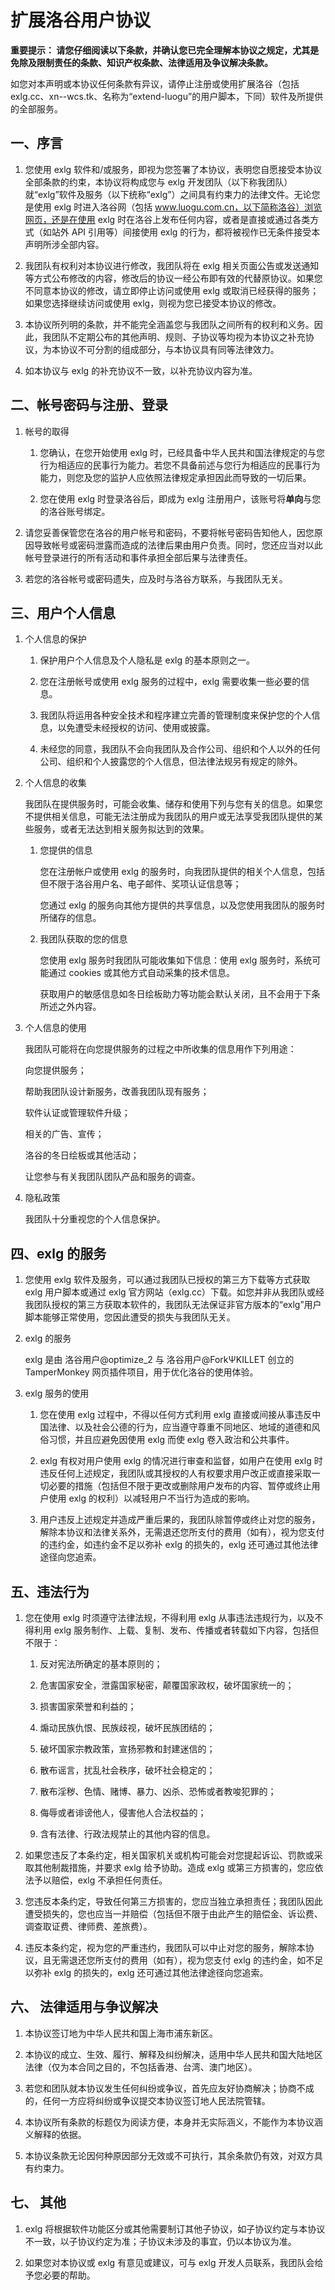 # 扩展洛谷用户协议
**重要提示： 请您仔细阅读以下条款，并确认您已完全理解本协议之规定，尤其是免除及限制责任的条款、知识产权条款、法律适用及争议解决条款。**

如您对本声明或本协议任何条款有异议，请停止注册或使用扩展洛谷（包括 exlg.cc、xn--wcs.tk、名称为“extend-luogu”的用户脚本，下同）软件及所提供的全部服务。

## 一、序言
1. 您使用 exlg 软件和/或服务，即视为您签署了本协议，表明您自愿接受本协议全部条款的约束，本协议将构成您与 exlg 开发团队（以下称我团队）就“exlg”软件及服务（以下统称“exlg”）之间具有约束力的法律文件。无论您是使用 exlg 时进入洛谷网（包括 www.luogu.com.cn，以下简称洛谷）浏览网页，还是在使用 exlg 时在洛谷上发布任何内容，或者是直接或通过各类方式（如站外 API 引用等）间接使用 exlg 的行为，都将被视作已无条件接受本声明所涉全部内容。

2. 我团队有权利对本协议进行修改，我团队将在 exlg 相关页面公告或发送通知等方式公布修改的内容，修改后的协议一经公布即有效的代替原协议。如果您不同意本协议的修改，请立即停止访问或使用 exlg 或取消已经获得的服务；如果您选择继续访问或使用 exlg，则视为您已接受本协议的修改。

3. 本协议所列明的条款，并不能完全涵盖您与我团队之间所有的权利和义务。因此，我团队不定期公布的其他声明、规则、子协议等均视为本协议之补充协议，为本协议不可分割的组成部分，与本协议具有同等法律效力。

4. 如本协议与 exlg 的补充协议不一致，以补充协议内容为准。

## 二、帐号密码与注册、登录
1. 帐号的取得

    1. 您确认，在您开始使用 exlg 时，已经具备中华人民共和国法律规定的与您行为相适应的民事行为能力。若您不具备前述与您行为相适应的民事行为能力，则您及您的监护人应依照法律规定承担因此而导致的一切后果。

    2. 您在使用 exlg 时登录洛谷后，即成为 exlg 注册用户，该账号将**单向**与您的洛谷账号绑定。

2. 请您妥善保管您在洛谷的用户帐号和密码，不要将帐号密码告知他人，因您原因导致帐号或密码泄露而造成的法律后果由用户负责。同时，您还应当对以此帐号登录进行的所有活动和事件承担全部后果与法律责任。

3. 若您的洛谷帐号或密码遗失，应及时与洛谷方联系，与我团队无关。

## 三、用户个人信息
1. 个人信息的保护

    1. 保护用户个人信息及个人隐私是 exlg 的基本原则之一。

    2. 您在注册帐号或使用 exlg 服务的过程中，exlg 需要收集一些必要的信息。

    3. 我团队将运用各种安全技术和程序建立完善的管理制度来保护您的个人信息，以免遭受未经授权的访问、使用或披露。

    4. 未经您的同意，我团队不会向我团队及合作公司、组织和个人以外的任何公司、组织和个人披露您的个人信息，但法律法规另有规定的除外。

2. 个人信息的收集

    我团队在提供服务时，可能会收集、储存和使用下列与您有关的信息。如果您不提供相关信息，可能无法注册成为我团队的用户或无法享受我团队提供的某些服务，或者无法达到相关服务拟达到的效果。

    1. 您提供的信息

        您在注册帐户或使用 exlg 的服务时，向我团队提供的相关个人信息，包括但不限于洛谷用户名、电子邮件、奖项认证信息等；

        您通过 exlg 的服务向其他方提供的共享信息，以及您使用我团队的服务时所储存的信息。

    2. 我团队获取的您的信息

        您使用 exlg 服务时我团队可能收集如下信息：使用 exlg 服务时，系统可能通过 cookies 或其他方式自动采集的技术信息。

        获取用户的敏感信息如冬日绘板助力等功能会默认关闭，且不会用于下条所述之外内容。

3. 个人信息的使用

    我团队可能将在向您提供服务的过程之中所收集的信息用作下列用途：

    向您提供服务；

    帮助我团队设计新服务，改善我团队现有服务；

    软件认证或管理软件升级；

    相关的广告、宣传；

    洛谷的冬日绘板或其他活动；

    让您参与有关我团队团队产品和服务的调查。

4. 隐私政策

    我团队十分重视您的个人信息保护。

## 四、exlg 的服务

1. 您使用 exlg 软件及服务，可以通过我团队已授权的第三方下载等方式获取 exlg 用户脚本或通过 exlg 官方网站（exlg.cc）下载。如您并非从我团队或经我团队授权的第三方获取本软件的，我团队无法保证非官方版本的“exlg”用户脚本能够正常使用，您因此遭受的损失与我团队无关。

2. exlg 的服务

    exlg 是由 洛谷用户@optimize_2 与 洛谷用户@ForkΨKILLET 创立的 TamperMonkey 网页插件项目，用于优化洛谷的使用体验。

3. exlg 服务的使用

    1. 您在使用 exlg 过程中，不得以任何方式利用 exlg 直接或间接从事违反中国法律、以及社会公德的行为，应当遵守尊重不同地区、地域的道德和风俗习惯，并且应避免因使用 exlg 而使 exlg 卷入政治和公共事件。

    2. exlg 有权对用户使用 exlg 的情况进行审查和监督，如用户在使用 exlg 时违反任何上述规定，我团队或其授权的人有权要求用户改正或直接采取一切必要的措施（包括但不限于更改或删除用户发布的内容、暂停或终止用户使用 exlg 的权利）以减轻用户不当行为造成的影响。

    3. 用户违反上述规定并造成严重后果的，我团队除暂停或终止对您的服务，解除本协议和法律关系外，无需退还您所支付的费用（如有），视为您支付的违约金，如违约金不足以弥补 exlg 的损失的，exlg 还可通过其他法律途径向您追索。

## 五、违法行为
1. 您在使用 exlg 时须遵守法律法规，不得利用 exlg 从事违法违规行为，以及不得利用 exlg 服务制作、上载、复制、发布、传播或者转载如下内容，包括但不限于：

    1. 反对宪法所确定的基本原则的；

    2. 危害国家安全，泄露国家秘密，颠覆国家政权，破坏国家统一的；

    3. 损害国家荣誉和利益的；

    4. 煽动民族仇恨、民族歧视，破坏民族团结的；

    5. 破坏国家宗教政策，宣扬邪教和封建迷信的；

    6. 散布谣言，扰乱社会秩序，破坏社会稳定的；

    7. 散布淫秽、色情、赌博、暴力、凶杀、恐怖或者教唆犯罪的；

    8. 侮辱或者诽谤他人，侵害他人合法权益的；

    9. 含有法律、行政法规禁止的其他内容的信息。

2. 如果您违反了本条约定，相关国家机关或机构可能会对您提起诉讼、罚款或采取其他制裁措施，并要求 exlg 给予协助。造成 exlg 或第三方损害的，您应依法予以赔偿，exlg 不承担任何责任。

3. 您违反本条约定，导致任何第三方损害的，您应当独立承担责任；我团队因此遭受损失的，您也应当一并赔偿（包括但不限于由此产生的赔偿金、诉讼费、调查取证费、律师费、差旅费）。

4. 违反本条约定，视为您的严重违约，我团队可以中止对您的服务，解除本协议，且无需退还您所支付的费用（如有），视为您支付 exlg 的违约金，如不足以弥补 exlg 的损失的，exlg 还可通过其他法律途径向您追索。

## 六、 法律适用与争议解决
1. 本协议签订地为中华人民共和国上海市浦东新区。

2. 本协议的成立、生效、履行、解释及纠纷解决，适用中华人民共和国大陆地区法律（仅为本合同之目的，不包括香港、台湾、澳门地区）。

3. 若您和团队就本协议发生任何纠纷或争议，首先应友好协商解决；协商不成的，任何一方应将纠纷或争议提交本协议签订地人民法院管辖。

4. 本协议所有条款的标题仅为阅读方便，本身并无实际涵义，不能作为本协议涵义解释的依据。

5. 本协议条款无论因何种原因部分无效或不可执行，其余条款仍有效，对双方具有约束力。

## 七、 其他
1. exlg 将根据软件功能区分或其他需要制订其他子协议，如子协议约定与本协议不一致，以子协议约定为准；子协议未涉及的事宜，仍以本协议为准。

2. 如果您对本协议或 exlg 有意见或建议，可与 exlg 开发人员联系，我团队会给予您必要的帮助。